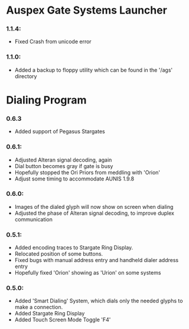 # Auspex Gate Systems Launcher
### 1.1.4:
* Fixed Crash from unicode error
### 1.1.0:
* Added a backup to floppy utility which can be found in the '/ags' directory

# Dialing Program
### 0.6.3
* Added support of Pegasus Stargates
### 0.6.1:
* Adjusted Alteran signal decoding, again
* Dial button becomes gray if gate is busy
* Hopefully stopped the Ori Priors from meddling with 'Orion'
* Adjust some timing to accommodate AUNIS 1.9.8
### 0.6.0:
* Images of the dialed glyph will now show on screen when dialing
* Adjusted the phase of Alteran signal decoding, to improve duplex communication
### 0.5.1:
* Added encoding traces to Stargate Ring Display.
* Relocated position of some buttons.
* Fixed bugs with manual address entry and handheld dialer address entry
* Hopefully fixed 'Orion' showing as 'Urion' on some systems
### 0.5.0:
* Added 'Smart Dialing' System, which dials only the needed glyphs to make a connection.
* Added Stargate Ring Display
* Added Touch Screen Mode Toggle 'F4'
